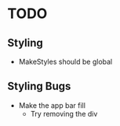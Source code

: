 # TODO

## Styling
 * MakeStyles should be global

## Styling Bugs
 * Make the app bar fill
   * Try removing the div